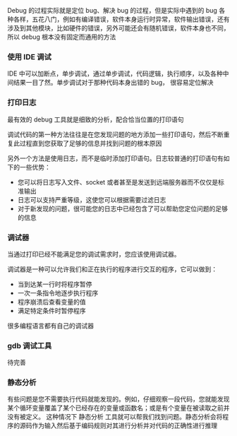 Debug 的过程实际就是定位 bug、解决 bug 的过程，但是实际中遇到的 bug 各种各样，五花八门，例如有编译错误，软件本身运行时异常，软件输出错误，还有涉及到其他模块，比如硬件的错误，另外可能还会有随机错误，软件本身也不同，所以 debug 根本没有固定而通用的方法

### 使用 IDE 调试

IDE 中可以加断点，单步调试，通过单步调试，代码逻辑，执行顺序，以及各种中间结果一目了然。单步调试对于那种代码本身出错的 bug， 很容易定位解决

### 打印日志

最有效的 debug 工具就是细致的分析，配合恰当位置的打印语句

调试代码的第一种方法往往是在您发现问题的地方添加一些打印语句，然后不断重复此过程直到您获取了足够的信息并找到问题的根本原因

另外一个方法是使用日志，而不是临时添加打印语句。日志较普通的打印语句有如下的一些优势：

- 您可以将日志写入文件、socket 或者甚至是发送到远端服务器而不仅仅是标准输出
- 日志可以支持严重等级，这使您可以根据需要过滤日志
- 对于新发现的问题，很可能您的日志中已经包含了可以帮助您定位问题的足够的信息

### 调试器

当通过打印已经不能满足您的调试需求时，您应该使用调试器。

调试器是一种可以允许我们和正在执行的程序进行交互的程序，它可以做到：

- 当到达某一行时将程序暂停
- 一次一条指令地逐步执行程序
- 程序崩溃后查看变量的值
- 满足特定条件时暂停程序

很多编程语言都有自己的调试器

### gdb 调试工具

待完善

### 静态分析

有些问题是您不需要执行代码就能发现的。例如，仔细观察一段代码，您就能发现某个循环变量覆盖了某个已经存在的变量或函数名；或是有个变量在被读取之前并没有被定义。 这种情况下 静态分析 工具就可以帮我们找到问题。静态分析会将程序的源码作为输入然后基于编码规则对其进行分析并对代码的正确性进行推理

